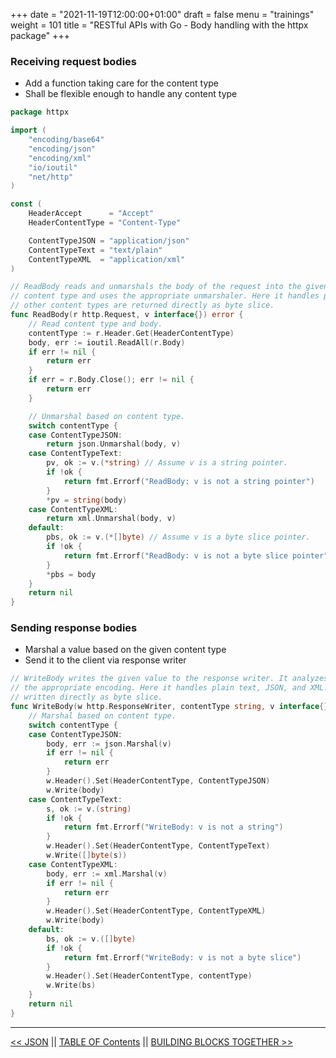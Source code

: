 +++
date = "2021-11-19T12:00:00+01:00"
draft = false
menu = "trainings"
weight = 101
title = "RESTful APIs with Go - Body handling with the httpx package"
+++

### Receiving request bodies

* Add a function taking care for the content type
* Shall be flexible enough to handle any content type

```go
package httpx

import (
    "encoding/base64"
    "encoding/json"
    "encoding/xml"
    "io/ioutil"
    "net/http"
)

const (
    HeaderAccept      = "Accept"
    HeaderContentType = "Content-Type"

    ContentTypeJSON = "application/json"
    ContentTypeText = "text/plain"
    ContentTypeXML  = "application/xml"
)

// ReadBody reads and unmarshals the body of the request into the given interface. It analyzes the
// content type and uses the appropriate unmarshaler. Here it handles plain text, JSON, and XML. All
// other content types are returned directly as byte slice.
func ReadBody(r http.Request, v interface{}) error {
    // Read content type and body.
    contentType := r.Header.Get(HeaderContentType)
    body, err := ioutil.ReadAll(r.Body)
    if err != nil {
        return err
    }
    if err = r.Body.Close(); err != nil {
        return err
    }

    // Unmarshal based on content type.
    switch contentType {
    case ContentTypeJSON:
        return json.Unmarshal(body, v)
    case ContentTypeText:
        pv, ok := v.(*string) // Assume v is a string pointer.
        if !ok {
            return fmt.Errorf("ReadBody: v is not a string pointer")
        }
        *pv = string(body)
    case ContentTypeXML:
        return xml.Unmarshal(body, v)
    default:
        pbs, ok := v.(*[]byte) // Assume v is a byte slice pointer.
        if !ok {
            return fmt.Errorf("ReadBody: v is not a byte slice pointer")
        }
        *pbs = body
    }
    return nil
}
```

### Sending response bodies

* Marshal a value based on the given content type
* Send it to the client via response writer

```go
// WriteBody writes the given value to the response writer. It analyzes the content type and uses the
// the appropriate encoding. Here it handles plain text, JSON, and XML. All other content types are
// written directly as byte slice.
func WriteBody(w http.ResponseWriter, contentType string, v interface{}) error {
    // Marshal based on content type.
    switch contentType {
    case ContentTypeJSON:
        body, err := json.Marshal(v)
        if err != nil {
            return err
        }
        w.Header().Set(HeaderContentType, ContentTypeJSON)
        w.Write(body)
    case ContentTypeText:
		s, ok := v.(string)
		if !ok {
			return fmt.Errorf("WriteBody: v is not a string")
		}
		w.Header().Set(HeaderContentType, ContentTypeText)
		w.Write([]byte(s))
    case ContentTypeXML:
        body, err := xml.Marshal(v)
        if err != nil {
            return err
        }
        w.Header().Set(HeaderContentType, ContentTypeXML)
        w.Write(body)
    default:
        bs, ok := v.([]byte)
        if !ok {
            return fmt.Errorf("WriteBody: v is not a byte slice")
        }
        w.Header().Set(HeaderContentType, contentType)
        w.Write(bs)
    }
    return nil
}
```

---

[<< JSON](json.md) || [TABLE OF Contents](../index.md) || [BUILDING BLOCKS TOGETHER >>](buildingblocks.md)
